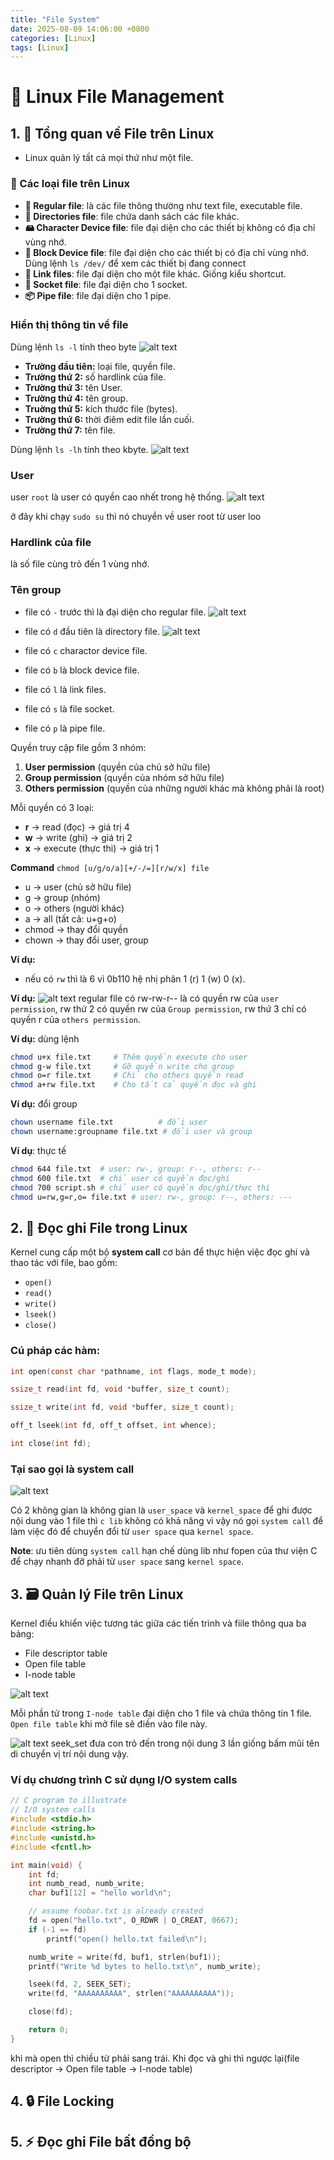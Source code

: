 ```yaml
---
title: "File System"
date: 2025-08-09 14:06:00 +0800
categories: [Linux]
tags: [Linux]
---
```

# 🐧 Linux File Management

## 1. 📂 **Tổng quan về File trên Linux**
- Linux quản lý tất cả mọi thứ như một file.

### 📑 Các loại file trên Linux

- **📄 Regular file**: là các file thông thường như text file, executable file.
- **📁 Directories file**: file chứa danh sách các file khác.
- **🖴 Character Device file**: file đại diện cho các thiết bị không có địa chỉ vùng nhớ.
- **💽 Block Device file**: file đại diện cho các thiết bị có địa chỉ vùng nhớ.
Dùng lệnh `ls /dev/` để xem các thiết bị đang connect
- **🔗 Link files**: file đại diện cho một file khác. Giống kiểu shortcut.
- **🔌 Socket file**: file đại diện cho 1 socket.
- **📦 Pipe file**: file đại diện cho 1 pipe.

### Hiển thị thông tin về file
Dùng lệnh `ls -l` tính theo byte
![alt text](/assets/Linux/file_system/ls_l.png)

- **Trường đầu tiên:** loại file, quyền file.
- **Trường thứ 2:** số  hardlink của file.
- **Trường thứ 3:** tên User.
- **Trường thứ 4:** tên group.
- **Truờng thứ 5:** kích thước file (bytes).
- **Trường thứ 6:** thời điêm edit file lần cuối.
- **Trường thứ 7:** tên file.

Dùng lệnh `ls -lh` tính theo kbyte.
![alt text](/assets/Linux/file_system/ls_lh.png)

### User
user `root` là user có quyền cao nhết trong hệ thống.
![alt text](/assets/Linux/file_system/user_root.png)

ở đây khi chạy `sudo su` thì nó chuyển về user root từ user loo

### Hardlink của file
là số  file cùng trỏ đến 1 vùng nhớ.

### Tên group
- file có `-` trước thì là đại diện cho regular file.
![alt text](/assets/Linux/file_system/regular_file.png)

- file có `d` đầu tiên là directory file.
![alt text](/assets/Linux/file_system/directory_file.png)

- file có  `c` charactor device file.
- file có `b` là block device file.
- file có `l` là link files.
- file có `s` là file socket.
- file có `p` là pipe file.

Quyền truy cập file gồm 3 nhóm:
1. **User permission** (quyền của chủ sở hữu file)
2. **Group permission** (quyền của nhóm sở hữu file)
3. **Others permission** (quyền của những người khác mà không phải là root)

Mỗi quyền có 3 loại:
- **r** → read (đọc) → giá trị 4
- **w** → write (ghi) → giá trị 2
- **x** → execute (thực thi) → giá trị 1

**Command**
`chmod [u/g/o/a][+/-/=][r/w/x] file`
- u → user (chủ sở hữu file)
- g → group (nhóm)
- o → others (người khác)
- a → all (tất cả: u+g+o)
- chmod → thay đổi quyền
- chown → thay đổi user, group


**Ví dụ:**
- nếu có `rw` thì là 6 vì 0b110 hệ nhị phân 1 (r) 1 (w) 0 (x).

**Ví dụ:**
![alt text](/assets/Linux/file_system/group_file.png)
regular file có rw-rw-r-- là có quyền rw của `user permission`, rw thứ 2
 có quyền rw của `Group permission`, rw thứ 3 chỉ có quyền r của `others permission`.

**Ví dụ:** dùng lệnh
```bash
chmod u+x file.txt     # Thêm quyền execute cho user
chmod g-w file.txt     # Gỡ quyền write cho group
chmod o=r file.txt     # Chỉ cho others quyền read
chmod a+rw file.txt    # Cho tất cả quyền đọc và ghi
```

**Ví dụ:** đổi group
```bash
chown username file.txt          # đổi user
chown username:groupname file.txt # đổi user và group
```

**Ví dụ**: thực tế
```bash
chmod 644 file.txt  # user: rw-, group: r--, others: r--
chmod 600 file.txt  # chỉ user có quyền đọc/ghi
chmod 700 script.sh # chỉ user có quyền đọc/ghi/thực thi
chmod u=rw,g=r,o= file.txt # user: rw-, group: r--, others: ---
```
## 2. 📝 **Đọc ghi File trong Linux**
Kernel cung cấp một bộ **system call** cơ bản để thực hiện việc đọc ghi và thao tác với file, bao gồm:
- `open()`
- `read()`
- `write()`
- `lseek()`
- `close()`

### Cú pháp các hàm:

```c
int open(const char *pathname, int flags, mode_t mode);

ssize_t read(int fd, void *buffer, size_t count);

ssize_t write(int fd, void *buffer, size_t count);

off_t lseek(int fd, off_t offset, int whence);

int close(int fd);
```
### Tại sao gọi là system call
![alt text](/assets/Linux/file_system/system_call.png)

Có 2 không gian là không gian là `user_space` và `kernel_space` để ghi được nội dung vào 1 file thì `c lib` không có khả năng vì vậy nó gọi `system call` để  làm việc đó để  chuyển đổi từ `user space` qua `kernel space`.

**Note**: ưu tiên dùng `system call` hạn chế  dùng lib như fopen của thư viện C để chạy nhanh đỡ phải từ `user space` sang `kernel space`.


## 3. 🗃️ **Quản lý File trên Linux**
Kernel điều khiển việc tương tác giữa các tiến trình và fiile thông qua ba bảng:
- File descriptor table
- Open file table
- I-node table

![alt text](/assets/Linux/file_system/file_manager.png)

Mỗi phần tử trong `I-node table` đại diện cho 1 file và chứa thông tin 1 file.
`Open file table` khi mở file sẽ điền vào file này.


![alt text](/assets/Linux/file_system/system_tabel.png)
seek_set đưa con trỏ đến trong nội dung 3 lần giống bấm mũi tên di chuyển vị trí nội dung vậy.

### Ví dụ chương trình C sử dụng I/O system calls

```c
// C program to illustrate
// I/O system calls
#include <stdio.h>
#include <string.h>
#include <unistd.h>
#include <fcntl.h>

int main(void) {
    int fd;
    int numb_read, numb_write;
    char buf1[12] = "hello world\n";

    // assume foobar.txt is already created
    fd = open("hello.txt", O_RDWR | O_CREAT, 0667);
    if (-1 == fd)
        printf("open() hello.txt failed\n");

    numb_write = write(fd, buf1, strlen(buf1));
    printf("Write %d bytes to hello.txt\n", numb_write);

    lseek(fd, 2, SEEK_SET);
    write(fd, "AAAAAAAAAA", strlen("AAAAAAAAAA"));

    close(fd);

    return 0;
}
```
khi mà open thì chiều từ phải sang trái. Khi đọc và ghi thì ngược lại(file descriptor -> Open file table -> I-node table)

## 4. 🔒 **File Locking**
## 5. ⚡ **Đọc ghi File bất đồng bộ**
